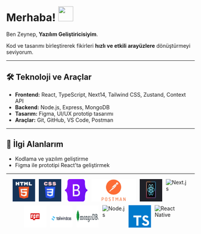 


# Merhaba! <img src="https://github.com/user-attachments/assets/6d306284-ef14-4acc-bf3b-4c7d8717bc5e" width="40" height="40" />


Ben Zeynep, **Yazılım Geliştiricisiyim**.

Kod ve tasarımı birleştirerek fikirleri **hızlı ve etkili arayüzlere** dönüştürmeyi seviyorum.  

---

## 🛠 Teknoloji ve Araçlar
- **Frontend:** React, TypeScript, Next14, Tailwind CSS, Zustand, Context API  
- **Backend:** Node.js, Express, MongoDB  
- **Tasarım:** Figma, UI/UX prototip tasarımı  
- **Araçlar:** Git, GitHub, VS Code, Postman  

---

## 🎯 İlgi Alanlarım
- Kodlama ve yazılım geliştirme  
- Figma ile prototipi React'ta geliştirmek

---

<div style="display: flex; flex-wrap: wrap; gap: 10px; justify-content: center; align-items: center;">




  <img src="html.webp" alt="K" width="60" height="60" />
     <img src="css.png" alt="G" width="60" height="60" />
  <img src="bootstap.png" alt="B" width="60" height="60" />



 <img src="postman.png" alt="postman" width="120" height="60" />
  <img src="react.svg" alt="react.js" width="60" height="60" />
  <img src="next.png" alt="Next.js" width="60" height="60" />
      <img src="npm.png" alt="npm" width="60" height="60" />
        <img src="tailwindcss-logo.png" alt="Tailwind CSS" width="60" height="60" />
    <img src="mongodb.png" alt="mongoDB" width="60" height="60" />
  <img src="nodejs.png" alt="Node.js" width="60" height="60" />
    <img src="ts.svg" alt="TypeScript" width="60" height="60" />
  <img src="react-native.png" alt="ReactNative" width="60" height="60" />


</div>



